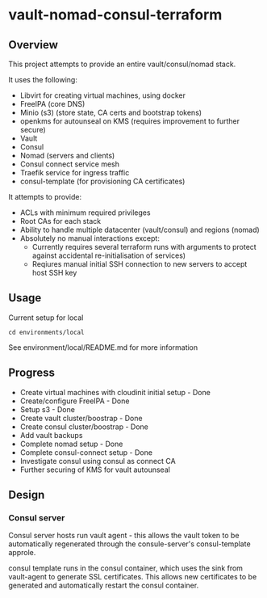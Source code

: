 # vault-nomad-consul-terraform

## Overview

This project attempts to provide an entire vault/consul/nomad stack.

It uses the following:
 * Libvirt for creating virtual machines, using docker
 * FreeIPA (core DNS)
 * Minio (s3) (store state, CA certs and bootstrap tokens)
 * openkms for autounseal on KMS (requires improvement to further secure)
 * Vault
 * Consul
 * Nomad (servers and clients)
 * Consul connect service mesh
 * Traefik service for ingress traffic
 * consul-template (for provisioning CA certificates)

It attempts to provide:
 * ACLs with minimum required privileges
 * Root CAs for each stack
 * Ability to handle multiple datacenter (vault/consul) and regions (nomad)
 * Absolutely no manual interactions except:
   * Currently requires several terraform runs with arguments to protect against accidental re-initialisation of services)
   * Reqiures manual initial SSH connection to new servers to accept host SSH key

## Usage

Current setup for local

```
cd environments/local
```

See environment/local/README.md for more information

## Progress

 * Create virtual machines with cloudinit initial setup - Done
 * Create/configure FreeIPA - Done
 * Setup s3 - Done 
 * Create vault cluster/boostrap - Done
 * Create consul cluster/boostrap - Done
 * Add vault backups
 * Complete nomad setup - Done
 * Complete consul-connect setup - Done
 * Investigate consul using consul as connect CA
 * Further securing of KMS for vault autounseal

## Design

### Consul server

Consul server hosts run vault agent - this allows the vault token to be automatically regenerated through the consule-server's consul-template approle.

consul template runs in the consul container, which uses the sink from vault-agent to generate SSL certificates. This allows new certificates to be generated and automatically restart the consul container.

